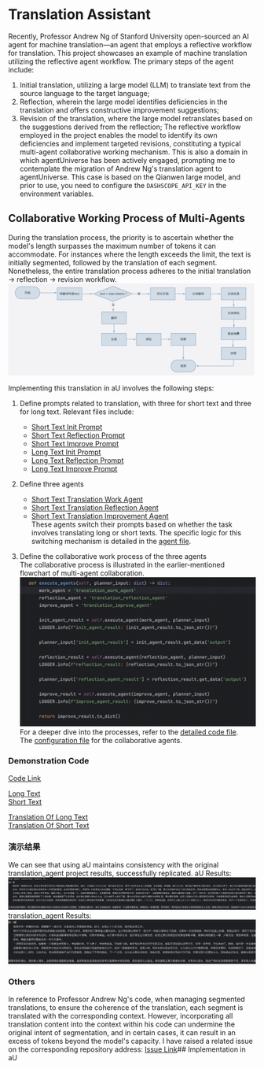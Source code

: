 # Translation Assistant
Recently, Professor Andrew Ng of Stanford University open-sourced an AI agent for machine translation—an agent that employs a reflective workflow for translation. This project showcases an example of machine translation utilizing the reflective agent workflow. The primary steps of the agent include:
1. Initial translation, utilizing a large model (LLM) to translate text from the source language to the target language;
2. Reflection, wherein the large model identifies deficiencies in the translation and offers constructive improvement suggestions;
3. Revision of the translation, where the large model retranslates based on the suggestions derived from the reflection;
The reflective workflow employed in the project enables the model to identify its own deficiencies and implement targeted revisions, constituting a typical multi-agent collaborative working mechanism. This is also a domain in which agentUniverse has been actively engaged, prompting me to contemplate the migration of Andrew Ng's translation agent to agentUniverse.
This case is based on the Qianwen large model, and prior to use, you need to configure the `DASHSCOPE_API_KEY` in the environment variables.

## Collaborative Working Process of Multi-Agents
During the translation process, the priority is to ascertain whether the model's length surpasses the maximum number of tokens it can accommodate. For instances where the length exceeds the limit, the text is initially segmented, followed by the translation of each segment. Nonetheless, the entire translation process adheres to the initial translation -> reflection -> revision workflow.
![Multi-Agent Collaborative Working Process](../../_picture/translation_flow_graph.png)

Implementing this translation in aU involves the following steps:
1. Define prompts related to translation, with three for short text and three for long text. Relevant files include:
   - [Short Text Init Prompt](../../../../sample_standard_app/app/core/prompt/translation/translation_init_en.yaml)
   - [Short Text Reflection Prompt](../../../../sample_standard_app/app/core/prompt/translation/translation_reflection_en.yaml)
   - [Short Text Improve Prompt](../../../../sample_standard_app/app/core/prompt/translation/translation_improve_en.yaml)
   - [Long Text Init Prompt](../../../../sample_standard_app/app/core/prompt/translation/multi_translation_init_en.yaml)
   - [Long Text Reflection Prompt](../../../../sample_standard_app/app/core/prompt/translation/multi_translation_improve_en.yaml)
   - [Long Text Improve Prompt](../../../../sample_standard_app/app/core/prompt/translation/multi_translation_improve_en.yaml)  
2. Define three agents  
   - [Short Text Translation Work Agent](../../../../sample_standard_app/app/core/agent/translation_agent_case/translation_work_agent.yaml)  
   - [Short Text Translation Reflection Agent](../../../../sample_standard_app/app/core/agent/translation_agent_case/translation_reflection_agent.yaml)  
   - [Short Text Translation Improvement Agent](../../../../sample_standard_app/app/core/agent/translation_agent_case/translation_improve_agent.yaml)  
   These agents switch their prompts based on whether the task involves translating long or short texts. The specific logic for this switching mechanism is detailed in the [agent file](../../../../sample_standard_app/app/core/agent/translation_agent_case/translation_agent.py).

3. Define the collaborative work process of the three agents  
The collaborative process is illustrated in the earlier-mentioned flowchart of multi-agent collaboration.  
![Collaborative Work](../../_picture/translation_execute_flow.png)  
For a deeper dive into the processes, refer to the [detailed code file](../../../../sample_standard_app/app/core/agent/translation_agent_case/translation_by_token_agent.py).  
The [configuration file](../../../../sample_standard_app/app/core/agent/translation_agent_case/translation_agent.yaml) for the collaborative agents.

### Demonstration Code  
[Code Link](../../../../sample_standard_app/app/test/test_translation_agent.py)

[Long Text](../../../../sample_standard_app/app/test/translation_data/long_text.txt)  
[Short Text](../../../../sample_standard_app/app/test/translation_data/short_text.txt)  

[Translation Of Long Text](../../../../sample_standard_app/app/test/translation_data/short_text_result.txt)  
[Translation Of Short Text](../../../../sample_standard_app/app/test/translation_data/long_text_result.txt)  

### 演示结果
We can see that using aU maintains consistency with the original translation_agent project results, successfully replicated.
aU Results:  
![aU Long Text Result](../../_picture/long_translation_au.png)  
translation_agent Results:  
![translation Long Text Result](../../_picture/long_translation_wu.png)

### Others
In reference to Professor Andrew Ng's code, when managing segmented translations, to ensure the coherence of the translation, each segment is translated with the corresponding context. However, incorporating all translation content into the context within his code can undermine the original intent of segmentation, and in certain cases, it can result in an excess of tokens beyond the model's capacity. I have raised a related issue on the corresponding repository address: [Issue Link](https://github.com/andrewyng/translation-agent/issues/28)## Implementation in aU

